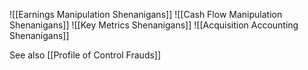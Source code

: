 ![[Earnings Manipulation Shenanigans]]
![[Cash Flow Manipulation Shenanigans]]
![[Key Metrics Shenanigans]]
![[Acquisition Accounting Shenanigans]]






See also [[Profile of Control Frauds]]
